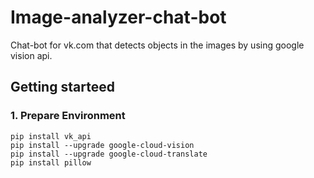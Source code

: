 # Image-analyzer-chat-bot
Chat-bot for vk.com that detects objects in the images by using google vision api.

## Getting starteed

### 1. Prepare Environment
```
pip install vk_api
pip install --upgrade google-cloud-vision
pip install --upgrade google-cloud-translate
pip install pillow
```
